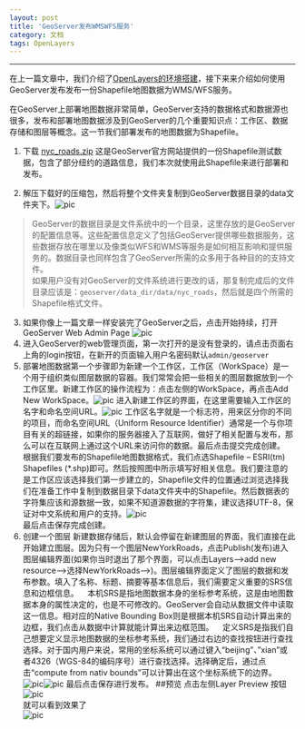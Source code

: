 ```yaml
---
layout: post
title: 'GeoServer发布WMSWFS服务'
category: 文档
tags: OpenLayers
---
```


---

在上一篇文章中，我们介绍了[OpenLayers的环境搭建](https://www.zybuluo.com/Rico/note/34373)，接下来来介绍如何使用GeoServer发布发布一份Shapefile地图数据为WMS/WFS服务。  

在GeoServer上部署地图数据非常简单，GeoServer支持的数据格式和数据源也很多，发布和部署地图数据涉及到GeoServer的几个重要知识点：工作区、数据存储和图层等概念。这一节我们部署发布的地图数据为Shapefile。  

1. 下载 [nyc_roads.zip](http://docs.geoserver.org/stable/en/user/_downloads/nyc_roads.zip) 这是GeoServer官方网站提供的一份Shapefile测试数据，包含了部分纽约的道路信息，我们本次就使用此Shapefile来进行部署和发布。

2. 解压下载好的压缩包，然后将整个文件夹复制到GeoServer数据目录的data文件夹下。![pic](http://ww4.sinaimg.cn/large/6ff04438gw1ekt4qmvxnwj20jt06vmy3.jpg)  
>GeoServer的数据目录是文件系统中的一个目录，这里存放的是GeoServer的配置信息等。这些配置信息定义了包括GeoServer提供哪些数据服务，这些数据存放在哪里以及像类似WFS和WMS等服务是如何相互影响和提供服务的。数据目录也同样包含了GeoServer所需的众多用于各种目的的支持文件。  
如果用户没有对GeoServer的文件系统进行更改的话，那复制完成后的文件目录应该是：`geoserver/data_dir/data/nyc_roads`，然后就是四个所需的Shapefile格式文件。  
3. 如果你像上一篇文章一样安装完了GeoServer之后，点击开始持续，打开GeoServer Web Admin Page
![pic](http://ww4.sinaimg.cn/large/6ff04438gw1ekt39bush2j20bf0fi0ua.jpg)  
4. 进入GeoServer的web管理页面，第一次打开的是没有登录的，请点击页面右上角的login按钮，在新开的页面输入用户名密码默认`admin/geoserver`   
5. 部署地图数据第一个步骤即为新建一个工作区，工作区（WorkSpace）是一个用于组织类似图层数据的容器。我们常常会把一些相关的图层数据放到一个工作区里。新建工作区的操作流程为：点击左侧的WorkSpace，再点击Add New WorkSpace。![pic](http://ww4.sinaimg.cn/large/6ff04438gw1ekt4bn04a9j20w10ib0vy.jpg) 进入新建工作区的界面，在这里需要输入工作区的名字和命名空间URL。![pic](http://ww4.sinaimg.cn/large/6ff04438gw1ekt4y49drwj20ci092aak.jpg)
工作区名字就是一个标志符，用来区分你的不同的项目，而命名空间URL（Uniform Resource Identifier）通常是一个与你项目有关的超链接，如果你的服务器接入了互联网，做好了相关配置与发布，那么可以在互联网上通过这个URL来访问你的数据。最后点击提交完成创建。  
根据我们要发布的Shapefile地图数据格式，我们点选Shapefile – ESRI(tm) Shapefiles (*.shp)即可。然后按照图中所示填写好相关信息。我们要注意的是工作区应该选择我们第一步建立的，Shapefile文件的位置通过浏览选择我们在准备工作中复制到数据目录下data文件夹中的Shapefile。然后数据表的字符集应该和源数据一致，如果不知道源数据的字符集，建议选择UTF-8，保证对中文系统和用户的支持。![pic](http://ww1.sinaimg.cn/large/6ff04438gw1ekt5yxgpu0j20de0gpdhe.jpg)  
最后点击保存完成创建。
6. 创建一个图层
新建数据存储后，默认会停留在新建图层的界面，我们直接在此开始建立图层。因为只有一个图层NewYorkRoads，点击Publish(发布)进入图层编辑界面(如果你当时退出了那个界面，可以点击Layers-->add new resource-->选择NewYorkRoads-->)。图层编辑界面定义了图层的数据和发布参数。填入了名称、标题、摘要等基本信息后，我们需要定义重要的SRS信息和边框信息。
&nbsp;&nbsp;&nbsp;本机SRS是指地图数据本身的坐标参考系统，这是由地图数据本身的属性决定的，也是不可修改的。GeoServer会自动从数据文件中读取这一信息。相对应的Native Bounding Box则是根据本机SRS自动计算出来的边框，我们点击从数据中计算就能计算出来边框范围。
&nbsp;&nbsp;&nbsp;定义SRS是指我们自己想要定义显示地图数据的坐标参考系统，我们通过右边的查找按钮进行查找选择。对于国内用户来说，常用的坐标系统可以通过键入“beijing”、”xian”或者4326（WGS-84的编码序号）进行查找选择。选择确定后，通过点击“compute from nativ bounds”可以计算出在这个坐标系统下的边界。
![pic](http://ww3.sinaimg.cn/large/6ff04438gw1ekt6m3ub4tj20hi0k5q4b.jpg)![pic](http://ww1.sinaimg.cn/large/6ff04438gw1ekt6o4j4akj20jf0lltbh.jpg)
最后点击保存进行发布。
##预览
点击左侧Layer Preview 按钮  
![pic](http://ww3.sinaimg.cn/large/6ff04438gw1ekt8i11zxaj20vk0aldib.jpg)   
就可以看到效果了  
![pic](http://ww4.sinaimg.cn/large/6ff04438gw1ekt8j41xktj20a00i7jsz.jpg)  
